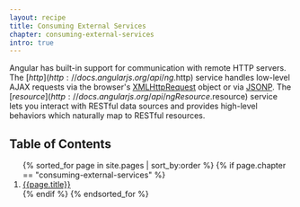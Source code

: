 ```yaml
---
layout: recipe
title: Consuming External Services
chapter: consuming-external-services
intro: true
---
```

Angular has built-in support for communication with remote HTTP servers. The [$http](http://docs.angularjs.org/api/ng.$http) service handles low-level AJAX requests via the browser's [XMLHttpRequest](http://en.wikipedia.org/wiki/XMLHttpRequest) object or via [JSONP](http://en.wikipedia.org/wiki/JSONP). The [$resource](http://docs.angularjs.org/api/ngResource.$resource) service lets you interact with RESTful data sources and provides high-level behaviors which naturally map to RESTful resources.

<h2>Table of Contents</h2>
<ol>
  {% sorted_for page in site.pages | sort_by:order %}
    {% if page.chapter == "consuming-external-services" %}
      <li>
        <a href="{{ site.baseurl }}{{page.url}}">{{page.title}}</a>
      </li>
    {% endif %}
  {% endsorted_for %}
</ol>